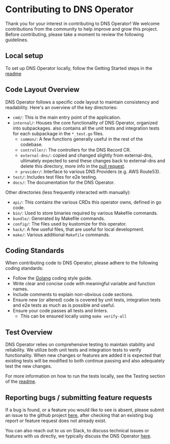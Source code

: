 # Contributing to DNS Operator

Thank you for your interest in contributing to DNS Operator! We welcome contributions from the community to help improve and grow this project. Before contributing, please take a moment to review the following guidelines.

## Local setup
To set up DNS Operator locally, follow the Getting Started steps in the [readme](README.md)

## Code Layout Overview

DNS Operator follows a specific code layout to maintain consistency and readability. Here's an overview of the key directories:

- `cmd/`: This is the main entry point of the application.
- `internal/`: Houses the core functionality of DNS Operator, organized into subpackages. also contains all the unit tests and integration tests for each subpackage in the `*_test.go` files.
  - `common/`: A few functions generally useful in the rest of the codebase.
  - `controller/`: The controllers for the DNS Record CR.
  - `external-dns/`: copied and changed slightly from external-dns, ultimately expected to send these changes back to external-dns and delete this directory, more info in the [pull request](https://github.com/Kuadrant/dns-operator/pull/67).
  - `provider/`: Interface to various DNS Providers (e.g. AWS Route53).
- `test/`: Includes test files for e2e testing.
- `docs/`: The documentation for the DNS Operator.

Other directories (less frequently interacted with manually):
- `api/`: This contains the various CRDs this operator owns, defined in go code.
- `bin/`: Used to store binaries required by various Makefile commands.
- `bundle/`: Generated by Makefile commands.
- `config/`: The files used by kustomize for this operator.
- `hack/`: A few useful files, that are useful for local development.
- `make/`: Various additional `Makefile` commands.

## Coding Standards

When contributing code to DNS Operator, please adhere to the following coding standards:

- Follow the [Golang](https://golang.org/doc/code.html) coding style guide.
- Write clear and concise code with meaningful variable and function names.
- Include comments to explain non-obvious code sections.
- Ensure new (or altered) code is covered by unit tests, integration tests and e2e tests as much as is possible and useful.
- Ensure your code passes all tests and linters.
  - This can be ensured locally using `make verify-all`

## Test Overview

DNS Operator relies on comprehensive testing to maintain stability and reliability. We utilize both unit tests and integration tests to verify functionality. When new changes or features are added it is expected that existing tests will be modified to both continue passing and also adequately test the new changes.

For more information on how to run the tests locally, see the Testing section of the [readme](README.md).

## Reporting bugs / submitting feature requests

If a bug is found, or a feature you would like to see is absent, please submit an issue to the github project [here](https://github.com/Kuadrant/dns-operator/issues), after checking that an existing bug report or feature request does not already exist.

You can also reach out to us on Slack, to discuss technical issues or features with us directly, we typically discuss the DNS Operator [here](https://kubernetes.slack.com/archives/C05J0D0V525).